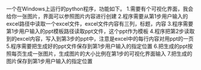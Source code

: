 一个在Windows上运行的python程序，功能如下。
1.需要有个可视化界面，我会给你一张图片，界面可以参照图片内容进行创建
2.程序需要从第1步用户输入的excel路径中读取一个excel文件，excel文件内容有三列，标题，内容
3.程序需要第1步用户输入的ppt模板路径读取ppt文件，这个ppt作为模板
4.程序把第2步读取到的excel内容，写入到第3步的ppt中，注意是excel中的每行内容对用ppt的一页
5.程序需要把生成好的ppt文件保存到第1步用户输入的指定位置
6.把生成的ppt按照每页生成一张图片，生成图片的大小比例在第1步的可视化界面输入
7.把生成的图片保存到第1步用户输入的指定位置
